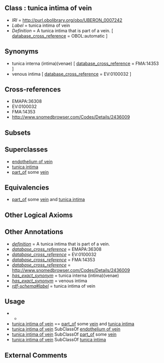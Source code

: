
## Class : tunica intima of vein

 * *IRI* = http://purl.obolibrary.org/obo/UBERON_0007242
 * *Label* = tunica intima of vein
 * *Definition* = A tunica intima that is part of a vein. [ [database_cross_reference](../../ef/oboInOwl#hasDbXref.md) = OBOL:automatic ]

## Synonyms

 * tunica interna (intima)(venae) [ [database_cross_reference](../../ef/oboInOwl#hasDbXref.md) = FMA:14353 ]
 * venous intima [ [database_cross_reference](../../ef/oboInOwl#hasDbXref.md) = EV:0100032 ]

## Cross-references

 * EMAPA:36308
 * EV:0100032
 * FMA:14353
 * http://www.snomedbrowser.com/Codes/Details/2436009

## Subsets


## Superclasses

 * [endothelium of vein](../../UBERON/19/UBERON_0001919.md)
 * [tunica intima](../../UBERON/23/UBERON_0002523.md)
 * [part_of](../../BFO/50/BFO_0000050.md) some [vein](../../UBERON/38/UBERON_0001638.md)

## Equivalencies

 * [part_of](../../BFO/50/BFO_0000050.md) some [vein](../../UBERON/38/UBERON_0001638.md) and [tunica intima](../../UBERON/23/UBERON_0002523.md)

## Other Logical Axioms


## Other Annotations

 * *[definition](../../IAO/15/IAO_0000115.md)* = A tunica intima that is part of a vein.
 * *[database_cross_reference](../../ef/oboInOwl#hasDbXref.md)* = EMAPA:36308
 * *[database_cross_reference](../../ef/oboInOwl#hasDbXref.md)* = EV:0100032
 * *[database_cross_reference](../../ef/oboInOwl#hasDbXref.md)* = FMA:14353
 * *[database_cross_reference](../../ef/oboInOwl#hasDbXref.md)* = http://www.snomedbrowser.com/Codes/Details/2436009
 * *[has_exact_synonym](../../ym/oboInOwl#hasExactSynonym.md)* = tunica interna (intima)(venae)
 * *[has_exact_synonym](../../ym/oboInOwl#hasExactSynonym.md)* = venous intima
 * *[rdf-schema#label](../../el/rdf-schema#label.md)* = tunica intima of vein

## Usage

 * -
 * [tunica intima of vein](../../UBERON/42/UBERON_0007242.md) == [part_of](../../BFO/50/BFO_0000050.md) some [vein](../../UBERON/38/UBERON_0001638.md) and [tunica intima](../../UBERON/23/UBERON_0002523.md)
 * [tunica intima of vein](../../UBERON/42/UBERON_0007242.md) SubClassOf [endothelium of vein](../../UBERON/19/UBERON_0001919.md)
 * [tunica intima of vein](../../UBERON/42/UBERON_0007242.md) SubClassOf [part_of](../../BFO/50/BFO_0000050.md) some [vein](../../UBERON/38/UBERON_0001638.md)
 * [tunica intima of vein](../../UBERON/42/UBERON_0007242.md) SubClassOf [tunica intima](../../UBERON/23/UBERON_0002523.md)

## External Comments

